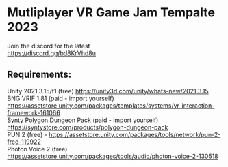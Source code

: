 # Mutliplayer VR Game Jam Tempalte 2023

Join the discord for the latest  <br />
https://discord.gg/bd8KrVhd8u

## Requirements:

Unity 2021.3.15/f1 (free) https://unity3d.com/unity/whats-new/2021.3.15  <br />
BNG VRIF 1.81 (paid - import yourself) https://assetstore.unity.com/packages/templates/systems/vr-interaction-framework-161066  <br />
Synty Polygon Dungeon Pack (paid - import yourself) https://syntystore.com/products/polygon-dungeon-pack <br />
PUN 2 (free) - https://assetstore.unity.com/packages/tools/network/pun-2-free-119922 <br />
Photon Voice 2 (free) https://assetstore.unity.com/packages/tools/audio/photon-voice-2-130518
